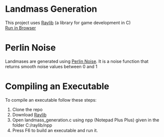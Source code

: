 # Landmass Generation
This project uses <a href="https://www.raylib.com/">Raylib</a> (a library for game development in C)<br>
<a href="https://harsh-uppal.github.io/Landmass-Generation/landmass_generation.html">Run in Browser</a>
# Perlin Noise
Landmases are generated using <a href="https://en.wikipedia.org/wiki/Perlin_noise">Perlin Noise</a>.
It is a noise function that returns smooth noise values between 0 and 1
# Compiling an Executable
To compile an executable follow these steps:
1) Clone the repo
2) Download <a href="https://www.raylib.com/">Raylib</a>
3) Open landmass_generation.c using npp (Notepad Plus Plus) given in the folder C:/raylib/npp
4) Press F6 to build an executable and run it.
